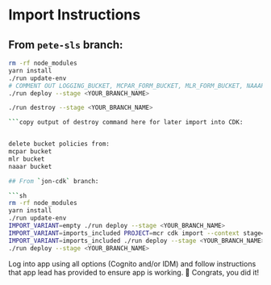 # Import Instructions

## From `pete-sls` branch:

````sh
rm -rf node_modules
yarn install
./run update-env
# COMMENT OUT LOGGING_BUCKET, MCPAR_FORM_BUCKET, MLR_FORM_BUCKET, NAAAR_FORM_BUCKET, BANNER_TABLE_NAME, MCPAR_REPORT_TABLE_NAME, MLR_REPORT_TABLE_NAME, NAAAR_REPORT_TABLE_NAME, FORM_TEMPLATE_TABLE_NAME, MCPAR_REPORT_TABLE_STREAM_ARN, MLR_REPORT_TABLE_STREAM_ARN, NAAAR_REPORT_TABLE_STREAM_ARN, and values for short-circuiting SSM in .env file
./run deploy --stage <YOUR_BRANCH_NAME>

./run destroy --stage <YOUR_BRANCH_NAME>

```copy output of destroy command here for later import into CDK:


delete bucket policies from:
mcpar bucket
mlr bucket
naaar bucket

## From `jon-cdk` branch:

```sh
rm -rf node_modules
yarn install
./run update-env
IMPORT_VARIANT=empty ./run deploy --stage <YOUR_BRANCH_NAME>
IMPORT_VARIANT=imports_included PROJECT=mcr cdk import --context stage=<YOUR_BRANCH_NAME> --force
IMPORT_VARIANT=imports_included ./run deploy --stage <YOUR_BRANCH_NAME>
./run deploy --stage <YOUR_BRANCH_NAME>
````

Log into app using all options (Cognito and/or IDM) and follow instructions that app lead has provided to ensure app is working.
:tada: Congrats, you did it!
